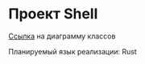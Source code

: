 # Проект Shell
[Ссылка](https://viewer.diagrams.net/?tags=%7B%7D&lightbox=1&highlight=0000ff&edit=_blank&layers=1&nav=1&title=SoftArchHW1.drawio#Uhttps%3A%2F%2Fdrive.google.com%2Fuc%3Fid%3D1mj4J6WPN4968Pb3-Mj8Q9PDUqQ0FMIMM%26export%3Ddownload) на диаграмму классов

Планируемый язык реализации: Rust
